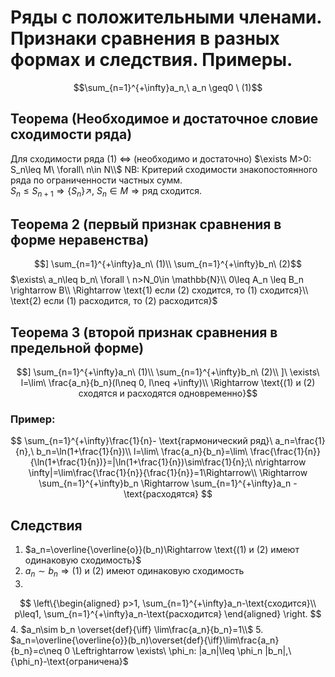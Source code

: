 # Ряды с положительными членами. Признаки сравнения в разных формах и следствия. Примеры.

$$\sum_{n=1}^{+\infty}a_n,\ a_n \geq0 \ (1)$$

## Теорема (Необходимое и достаточное словие сходимости ряда)

Для сходимости ряда (1) $\Leftrightarrow$ (необходимо и достаточно) $\exists M>0: S_n\leq M\ \forall\ n\in N\\$
NB: Критерий сходимости знакопостоянного ряда по ограниченности частных сумм.\
$S_n\leq S_{n+1}\Rightarrow \{S_n\}\nearrow,\ S_n\in M \Rightarrow \text{ряд сходится.}$

## Теорема 2 (первый признак сравнения в форме неравенства)

$$] \sum_{n=1}^{+\infty}a_n\ (1)\\
\sum_{n=1}^{+\infty}b_n\ (2)$$
$\exists\ a_n\leq b_n\ \forall \ n>N_0\in \mathbb{N}\\
0\leq A_n \leq B_n \rightarrow B\\
\Rightarrow \text{1) если (2) сходится, то (1) сходится}\\ \text{2) если (1) расходится, то (2) расходится}$

## Теорема 3 (второй признак сравнения в предельной форме)

$$] \sum_{n=1}^{+\infty}a_n\ (1)\\
\sum_{n=1}^{+\infty}b_n\ (2)\\
]\ \exists\ l=\lim\ \frac{a_n}{b_n}(l\neq 0, l\neq +\infty)\\
\Rightarrow \text{(1) и (2) сходятся и расходятся одновременно}$$

### Пример:

$$
\sum_{n=1}^{+\infty}\frac{1}{n}- \text{гармонический ряд}\
a_n=\frac{1}{n},\ b_n=\ln(1+\frac{1}{n})\\
l=\lim\ \frac{a_n}{b_n}=\lim\ \frac{\frac{1}{n}}{\ln(1+\frac{1}{n})}=|\ln(1+\frac{1}{n})\sim\frac{1}{n};\\
n\rightarrow \infty|=\lim\frac{\frac{1}{n}}{\frac{1}{n}}=1\Rightarrow\\ \Rightarrow \sum_{n=1}^{+\infty}b_n \Rightarrow \sum_{n=1}^{+\infty}a_n - \text{расходятся}
$$

## Следствия

1. $a_n=\overline{\overline{o}}(b_n)\Rightarrow \text{(1) и (2) имеют одинаковую сходимость}$
2. $a_n\sim b_n \Rightarrow \text{(1) и (2) имеют одинаковую сходимость}$
3. 
$$ 
\left\{\begin{aligned}
 p>1, \sum_{n=1}^{+\infty}a_n-\text{сходится}\\
 p\leq1, \sum_{n=1}^{+\infty}a_n-\text{расходится}
\end{aligned} \right.
$$
4. $a_n\sim b_n \overset{def}{\iff} \lim\frac{a_n}{b_n}=1\\$
5. $a_n=\overline{\overline{o}}(b_n)\overset{def}{\iff}\lim\frac{a_n}{b_n}=c\neq 0 
\Leftrightarrow \exists\ \phi_n: |a_n|\leq \phi_n |b_n|,\ {\phi_n}-\text{ограничена}$
